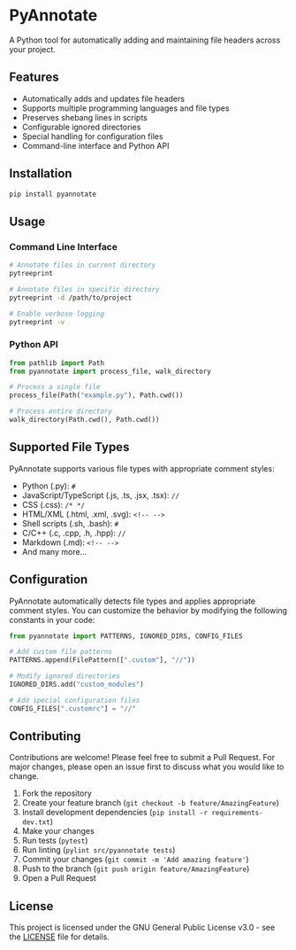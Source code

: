 # PyAnnotate

A Python tool for automatically adding and maintaining file headers across your project.

## Features

- Automatically adds and updates file headers
- Supports multiple programming languages and file types
- Preserves shebang lines in scripts
- Configurable ignored directories
- Special handling for configuration files
- Command-line interface and Python API

## Installation

```bash
pip install pyannotate
```

## Usage

### Command Line Interface

```bash
# Annotate files in current directory
pytreeprint

# Annotate files in specific directory
pytreeprint -d /path/to/project

# Enable verbose logging
pytreeprint -v
```

### Python API

```python
from pathlib import Path
from pyannotate import process_file, walk_directory

# Process a single file
process_file(Path("example.py"), Path.cwd())

# Process entire directory
walk_directory(Path.cwd(), Path.cwd())
```

## Supported File Types

PyAnnotate supports various file types with appropriate comment styles:

- Python (.py): `#`
- JavaScript/TypeScript (.js, .ts, .jsx, .tsx): `//`
- CSS (.css): `/* */`
- HTML/XML (.html, .xml, .svg): `<!-- -->`
- Shell scripts (.sh, .bash): `#`
- C/C++ (.c, .cpp, .h, .hpp): `//`
- Markdown (.md): `<!-- -->`
- And many more...

## Configuration

PyAnnotate automatically detects file types and applies appropriate comment styles. You can customize the behavior by modifying the following constants in your code:

```python
from pyannotate import PATTERNS, IGNORED_DIRS, CONFIG_FILES

# Add custom file patterns
PATTERNS.append(FilePattern([".custom"], "//"))

# Modify ignored directories
IGNORED_DIRS.add("custom_modules")

# Add special configuration files
CONFIG_FILES[".customrc"] = "//"
```

## Contributing

Contributions are welcome! Please feel free to submit a Pull Request. For major changes, please open an issue first to discuss what you would like to change.

1. Fork the repository
2. Create your feature branch (`git checkout -b feature/AmazingFeature`)
3. Install development dependencies (`pip install -r requirements-dev.txt`)
4. Make your changes
5. Run tests (`pytest`)
6. Run linting (`pylint src/pyannotate tests`)
7. Commit your changes (`git commit -m 'Add amazing feature'`)
8. Push to the branch (`git push origin feature/AmazingFeature`)
9. Open a Pull Request

## License

This project is licensed under the GNU General Public License v3.0 - see the [LICENSE](LICENSE) file for details.
